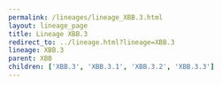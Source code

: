 ```yaml
---
permalink: /lineages/lineage_XBB.3.html
layout: lineage_page
title: Lineage XBB.3
redirect_to: ../lineage.html?lineage=XBB.3
lineage: XBB.3
parent: XBB
children: ['XBB.3', 'XBB.3.1', 'XBB.3.2', 'XBB.3.3']
---
```

